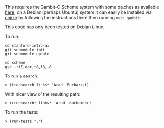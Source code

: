 This requires the Gambit-C Scheme system with some patches as
available [here](https://github.com/pflanze/gambc.git); on a Debian
(perhaps Ubuntu) system it can easily be installed via
[chjize](https://github.com/pflanze/chjize) by following the
instructions there then running `make gambit`.

This code has only been tested on Debian Linux.

To run:

    cd stanford-intro-ai
    git submodule init
    git submodule update

    cd scheme
    gsc -:tE,dar,t8,f8,-8

To run a search:

    > (treesearch links* 'Arad 'Bucharest)

With nicer view of the resulting path:

    > (treesearch* links* 'Arad 'Bucharest)

To run the tests:

    > (run-tests ".")
